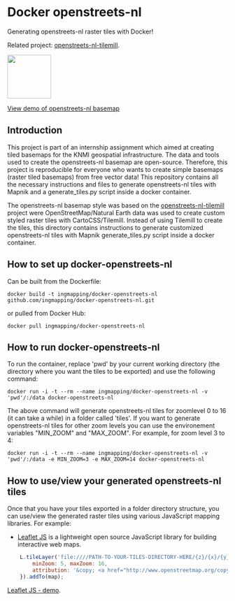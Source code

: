# Docker openstreets-nl

Generating openstreets-nl raster tiles with Docker! 

Related project: [openstreets-nl-tilemill](https://github.com/ingmapping/openstreets-nl-tilemill/).

<img src="https://github.com/ingmapping/openstreets-nl-tilemill/blob/master/demo.gif" width="100">

[View demo of openstreets-nl basemap](https://tileserver.ingmapping.com/openstreets_nl/demo.html)

## Introduction  

This project is part of an internship assignment which aimed at creating tiled basemaps for the KNMI geospatial infrastructure. The data and tools used to create the openstreets-nl basemap are open-source. Therefore, this project is reproducible for everyone who wants to create simple basemaps (raster tiled basemaps) from free vector data! This repository contains all the necessary instructions and files to generate openstreets-nl tiles with Mapnik and a generate_tiles.py script inside a docker container. 

The openstreets-nl basemap style was based on the [openstreets-nl-tilemill](https://github.com/ingmapping/openstreets-nl-tilemill/) project were OpenStreetMap/Natural Earth data was used to create custom styled raster tiles with CartoCSS/Tilemill. Instead of using Tilemill to create the tiles, this directory contains instructions to generate customized openstreets-nl tiles with Mapnik generate_tiles.py script inside a docker container. 

## How to set up docker-openstreets-nl 

Can be built from the Dockerfile:

```
docker build -t ingmapping/docker-openstreets-nl github.com/ingmapping/docker-openstreets-nl.git
```

or pulled from Docker Hub:

```
docker pull ingmapping/docker-openstreets-nl
```

## How to run docker-openstreets-nl 

To run the container, replace 'pwd' by your current working directory (the directory where you want the tiles to be exported) and use the following command:

```
docker run -i -t --rm --name ingmapping/docker-openstreets-nl -v 'pwd'/:/data docker-openstreets-nl
```

The above command will generate openstreets-nl tiles for zoomlevel 0 to 16 (it can take a while) in a folder called 'tiles'. If you want to generate openstreets-nl tiles for other zoom levels you can use the environement variables "MIN_ZOOM" and "MAX_ZOOM". For example, for zoom level 3 to 4:

```
docker run -i -t --rm --name ingmapping/docker-openstreets-nl -v 'pwd'/:/data -e MIN_ZOOM=3 -e MAX_ZOOM=14 docker-openstreets-nl
```

## How to use/view your generated openstreets-nl tiles

Once that you have your tiles exported in a folder directory structure, you can use/view the generated raster tiles using various JavaScript mapping libraries. For example:

* [Leaflet JS](https://leafletjs.com/) is a lightweight open source JavaScript library for building interactive web maps.

```js
	L.tileLayer('file:////PATH-TO-YOUR-TILES-DIRECTORY-HERE/{z}/{x}/{y}.png', {
		minZoom: 5, maxZoom: 16,
		attribution: '&copy; <a href="http://www.openstreetmap.org/copyright">OpenStreetMap</a> contributors | <a href="https://github.com/ingmapping/openstreets-nl-tilemill/"> openstreets-nl</a> project - <a href="https://www.ingmapping.com">ingmapping.com</a>'
	}).addTo(map);
```
[Leaflet JS - demo](https://tileserver.ingmapping.com/openstreets_nl/demo.html).

